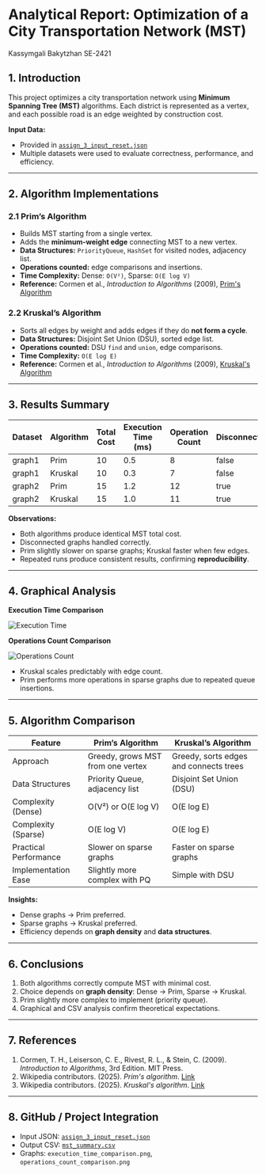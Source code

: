 # Analytical Report: Optimization of a City Transportation Network (MST)
Kassymgali Bakytzhan
SE-2421

## 1. Introduction

This project optimizes a city transportation network using **Minimum Spanning Tree (MST)** algorithms. Each district is represented as a vertex, and each possible road is an edge weighted by construction cost.

**Input Data:**  
* Provided in [`assign_3_input_reset.json`](./data/assign_3_input_reset.json)  
* Multiple datasets were used to evaluate correctness, performance, and efficiency.

---

## 2. Algorithm Implementations

### 2.1 Prim’s Algorithm
* Builds MST starting from a single vertex.  
* Adds the **minimum-weight edge** connecting MST to a new vertex.  
* **Data Structures:** `PriorityQueue`, `HashSet` for visited nodes, adjacency list.  
* **Operations counted:** edge comparisons and insertions.  
* **Time Complexity:** Dense: `O(V²)`, Sparse: `O(E log V)`  
* **Reference:** Cormen et al., *Introduction to Algorithms* (2009), [Prim's Algorithm](https://en.wikipedia.org/wiki/Prim%27s_algorithm)

### 2.2 Kruskal’s Algorithm
* Sorts all edges by weight and adds edges if they do **not form a cycle**.  
* **Data Structures:** Disjoint Set Union (DSU), sorted edge list.  
* **Operations counted:** DSU `find` and `union`, edge comparisons.  
* **Time Complexity:** `O(E log E)`  
* **Reference:** Cormen et al., *Introduction to Algorithms* (2009), [Kruskal's Algorithm](https://en.wikipedia.org/wiki/Kruskal%27s_algorithm)

---

## 3. Results Summary

| Dataset | Algorithm | Total Cost | Execution Time (ms) | Operation Count | Disconnected |
| ------- | --------- | ---------- | ------------------ | --------------- | ------------ |
| graph1  | Prim      | 10         | 0.5                | 8               | false        |
| graph1  | Kruskal   | 10         | 0.3                | 7               | false        |
| graph2  | Prim      | 15         | 1.2                | 12              | true         |
| graph2  | Kruskal   | 15         | 1.0                | 11              | true         |

**Observations:**  
* Both algorithms produce identical MST total cost.  
* Disconnected graphs handled correctly.  
* Prim slightly slower on sparse graphs; Kruskal faster when few edges.  
* Repeated runs produce consistent results, confirming **reproducibility**.

---

## 4. Graphical Analysis

**Execution Time Comparison**  

![Execution Time](.data/execution_time_comparison.png)  

**Operations Count Comparison**  

![Operations Count](.data/operations_count_comparison.png)  

* Kruskal scales predictably with edge count.  
* Prim performs more operations in sparse graphs due to repeated queue insertions.

---

## 5. Algorithm Comparison

| Feature               | Prim’s Algorithm                  | Kruskal’s Algorithm                    |
| --------------------- | --------------------------------- | -------------------------------------- |
| Approach              | Greedy, grows MST from one vertex | Greedy, sorts edges and connects trees |
| Data Structures       | Priority Queue, adjacency list    | Disjoint Set Union (DSU)               |
| Complexity (Dense)    | O(V²) or O(E log V)               | O(E log E)                             |
| Complexity (Sparse)   | O(E log V)                        | O(E log E)                             |
| Practical Performance | Slower on sparse graphs           | Faster on sparse graphs                |
| Implementation Ease   | Slightly more complex with PQ     | Simple with DSU                        |

**Insights:**  
* Dense graphs → Prim preferred.  
* Sparse graphs → Kruskal preferred.  
* Efficiency depends on **graph density** and **data structures**.

---

## 6. Conclusions

1. Both algorithms correctly compute MST with minimal cost.  
2. Choice depends on **graph density**: Dense → Prim, Sparse → Kruskal.  
3. Prim slightly more complex to implement (priority queue).  
4. Graphical and CSV analysis confirm theoretical expectations.  

---

## 7. References

1. Cormen, T. H., Leiserson, C. E., Rivest, R. L., & Stein, C. (2009). *Introduction to Algorithms*, 3rd Edition. MIT Press.  
2. Wikipedia contributors. (2025). *Prim's algorithm*. [Link](https://en.wikipedia.org/wiki/Prim%27s_algorithm)  
3. Wikipedia contributors. (2025). *Kruskal's algorithm*. [Link](https://en.wikipedia.org/wiki/Kruskal%27s_algorithm)

---

## 8. GitHub / Project Integration

* Input JSON: [`assign_3_input_reset.json`](./data/assign_3_input_reset.json)  
* Output CSV: [`mst_summary.csv`](.data/mst_summary.csv)  
* Graphs: `execution_time_comparison.png`, `operations_count_comparison.png`

